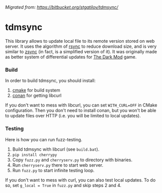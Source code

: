 *Migrated from: https://bitbucket.org/stgatilov/tdmsync/*

# tdmsync

This library allows to update local file to its remote version stored on web server.
It uses the algorithm of [rsync][1] to reduce download size, and is very similar to [zsync][2] (in fact, is a simplified version of it).
It was originally made as better system of differential updates for [The Dark Mod][3] game.

### Build

In order to build tdmsync, you should install:

1. [cmake][4] for build system
2. [conan][5] for getting libcurl

If you don't want to mess with libcurl, you can set `WITH_CURL=OFF` in CMake configuration.
Then you don't need to install conan, but you won't be able to update files over HTTP (i.e. you will be limited to local updates).

### Testing

Here is how you can run fuzz-testing.

1. Build tdmsync with libcurl (see `build.bat`).
2. `pip install cherrypy`
3. Copy `fuzz.py` and `cherryserv.py` to directory with binaries.
4. Run `cherryserv.py` there to start web server.
5. Run `fuzz.py` to start infinite testing loop.

If you don't want to mess with curl, you can also test local updates.
To do so, set `g_local = True` in `fuzz.py` and skip steps 2 and 4.

[1]:https://en.wikipedia.org/wiki/Rsync
[2]:http://zsync.moria.org.uk/
[3]:http://www.thedarkmod.com/
[4]:https://cmake.org/
[5]:https://conan.io/
